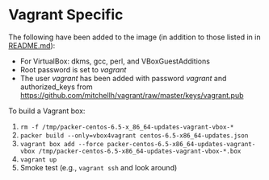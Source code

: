 Vagrant Specific
================

The following have been added to the image (in addition to those listed in in [README.md](README.md)):

  * For VirtualBox: dkms, gcc, perl, and VBoxGuestAdditions
  * Root password is set to *vagrant*
  * The user *vagrant* has been added with password *vagrant* and authorized_keys from https://github.com/mitchellh/vagrant/raw/master/keys/vagrant.pub

To build a Vagrant box:

  1. `rm -f /tmp/packer-centos-6.5-x_86_64-updates-vagrant-vbox-*`
  1. `packer build --only=vbox4vagrant centos-6.5-x86_64-updates.json`
  1. `vagrant box add --force packer-centos-6.5-x86_64-updates-vagrant-vbox /tmp/packer-centos-6.5-x86_64-updates-vagrant-vbox-*.box`
  1. `vagrant up`
  1. Smoke test (e.g., `vagrant ssh` and look around)

